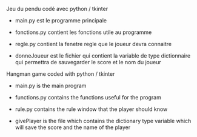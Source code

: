 Jeu du pendu codé avec python / tkinter

- main.py est le programme principale

- fonctions.py contient les fonctions utile au programme

- regle.py contient la fenetre regle que le joueur devra connaitre

- donneJoueur est le fichier qui contient la variable de type dictionnaire qui permettra de sauvegarder le score et le nom du joueur




Hangman game coded with python / tkinter

- main.py is the main program

- functions.py contains the functions useful for the program

- rule.py contains the rule window that the player should know

- givePlayer is the file which contains the dictionary type variable which will save the score and the name of the player
